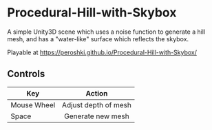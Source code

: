# Procedural-Hill-with-Skybox
A simple Unity3D scene which uses a noise function to generate a hill mesh, and has a "water-like" surface which reflects the skybox. 

Playable at https://peroshki.github.io/Procedural-Hill-with-Skybox/

## Controls
| Key        | Action           |
| ------------- |:-------------:|
| Mouse Wheel      | Adjust depth of mesh |
| Space      | Generate new mesh     |
